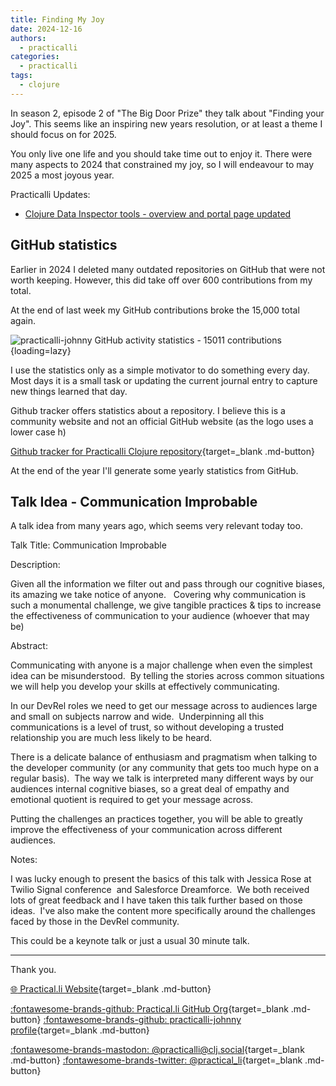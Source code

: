 ```yaml
---
title: Finding My Joy
date: 2024-12-16
authors:
  - practicalli
categories:
  - practicalli
tags:
  - clojure
---
```



In season 2, episode 2 of "The Big Door Prize" they talk about "Finding your Joy".  This seems like an inspiring new years resolution, or at least a theme I should focus on for 2025.

You only live one life and you should take time out to enjoy it.  There were many aspects to 2024 that constrained my joy, so I will endeavour to may 2025 a most joyous year.

Practicalli Updates:

- [Clojure Data Inspector tools - overview and portal page updated](https://practical.li/clojure/data-inspector/)


<!-- more -->


## GitHub statistics

Earlier in 2024 I deleted many outdated repositories on GitHub that were not worth keeping.  However, this did take off over 600 contributions from my total.

At the end of last week my GitHub contributions broke the 15,000 total again.

![practicalli-johnny GitHub activity statistics - 15011 contributions](https://github.com/practicalli/graphic-design/blob/live/github/github-profile-activity-statistics-2024-12-17.png?raw=true){loading=lazy}

I use the statistics only as a simple motivator to do something every day.  Most days it is a small task or updating the current journal entry to capture new things learned that day.

Github tracker offers statistics about a repository.  I believe this is a community website and not an official GitHub website (as the logo uses a lower case h)

[Github tracker for Practicalli Clojure repository](https://githubtracker.com/r/gh/practicalli/clojure){target=_blank .md-button}

At the end of the year I'll generate some yearly statistics from GitHub.


## Talk Idea - Communication Improbable

A talk idea from many years ago, which seems very relevant today too.

Talk Title: Communication Improbable

Description:

Given all the information we filter out and pass through our cognitive biases, its amazing we take notice of anyone.  
Covering why communication is such a monumental challenge, we give tangible practices & tips to increase the effectiveness of communication to your audience (whoever that may be)

Abstract:

Communicating with anyone is a major challenge when even the simplest idea can be misunderstood.  By telling the stories across common situations we will help you develop your skills at effectively communicating.

In our DevRel roles we need to get our message across to audiences large and small on subjects narrow and wide.  Underpinning all this communications is a level of trust, so without developing a trusted relationship you are much less likely to be heard.

There is a delicate balance of enthusiasm and pragmatism when talking to the developer community (or any community that gets too much hype on a regular basis).  The way we talk is interpreted many different ways by our audiences internal cognitive biases, so a great deal of empathy and emotional quotient is required to get your message across.

Putting the challenges an practices together, you will be able to greatly improve the effectiveness of your communication across different audiences.


Notes:

I was lucky enough to present the basics of this talk with Jessica Rose at Twilio Signal conference  and Salesforce Dreamforce.  We both received lots of great feedback and I have taken this talk further based on those ideas.  I've also make the content more specifically around the challenges faced by those in the DevRel community.

This could be a keynote talk or just a usual 30 minute talk.

---
Thank you.

[:globe_with_meridians: Practical.li Website](https://practical.li){target=_blank .md-button}

[:fontawesome-brands-github: Practical.li GitHub Org](https://github.com/practicalli){target=_blank .md-button}
[:fontawesome-brands-github: practicalli-johnny profile](https://github.com/practicalli-johnny){target=_blank .md-button}

[:fontawesome-brands-mastodon: @practicalli@clj.social](https://clj.social/@practicalli){target=_blank .md-button}
[:fontawesome-brands-twitter: @practical_li](https://twitter.com/practcial_li){target=_blank .md-button}

